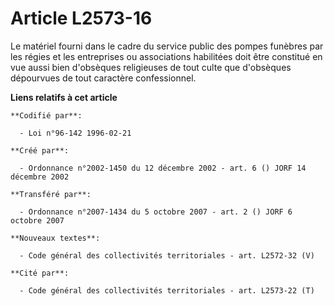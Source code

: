 # Article L2573-16

Le matériel fourni dans le cadre du service public des pompes funèbres par les régies et les entreprises ou associations
habilitées doit être constitué en vue aussi bien d'obsèques religieuses de tout culte que d'obsèques dépourvues de tout
caractère confessionnel.

**Liens relatifs à cet article**

	**Codifié par**:

	  - Loi n°96-142 1996-02-21

	**Créé par**:

	  - Ordonnance n°2002-1450 du 12 décembre 2002 - art. 6 () JORF 14 décembre 2002

	**Transféré par**:

	  - Ordonnance n°2007-1434 du 5 octobre 2007 - art. 2 () JORF 6 octobre 2007

	**Nouveaux textes**:

	  - Code général des collectivités territoriales - art. L2572-32 (V)

	**Cité par**:

	  - Code général des collectivités territoriales - art. L2573-22 (T)
